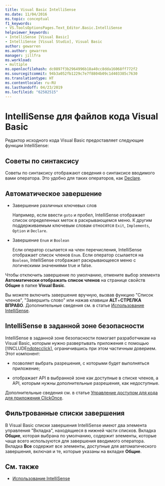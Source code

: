 ```yaml
---
title: Visual Basic IntelliSense
ms.date: 11/04/2016
ms.topic: conceptual
f1_keywords:
- VS.ToolsOptionsPages.Text_Editor.Basic.IntelliSense
helpviewer_keywords:
- IntelliSense [Visual Basic]
- IntelliSense [Visual Studio], Visual Basic
author: gewarren
ms.author: gewarren
manager: jillfra
ms.workload:
- multiple
ms.openlocfilehash: dc0897f3b2964996b18a40cc8dda16068ff772f2
ms.sourcegitcommit: 94b3a052fb1229c7e7f8804b09c1d403385c7630
ms.translationtype: HT
ms.contentlocale: ru-RU
ms.lasthandoff: 04/23/2019
ms.locfileid: "62582515"
---
```

# <a name="intellisense-for-visual-basic-code-files"></a>IntelliSense для файлов кода Visual Basic

Редактор исходного кода Visual Basic предоставляет следующие функции IntelliSense:

## <a name="syntax-tips"></a>Советы по синтаксису

Советы по синтаксису отображают сведения о синтаксисе вводимого вами оператора. Это удобно для таких операторов, как [Declare](/dotnet/visual-basic/language-reference/statements/declare-statement).

## <a name="automatic-completion"></a>Автоматическое завершение

- Завершение различных ключевых слов

     Например, если ввести `goto` и пробел, IntelliSense отображает список определенных меток в раскрывающемся меню. К другим поддерживаемым ключевым словам относятся `Exit`, `Implements`, `Option` и `Declare`.

- Завершение `Enum` и `Boolean`

    Если оператор ссылается на член перечисления, IntelliSense отображает список членов `Enum`. Если оператор ссылается на `Boolean`, IntelliSense отображает раскрывающееся меню с логическими значениями true и false.

Чтобы отключить завершение по умолчанию, отмените выбор элемента **Автоматически отображать список членов** на странице свойств **Общие** в папке **Visual Basic**.

Вы можете включить завершение вручную, вызвав функцию "Список членов", "Завершить слово" или нажав клавиши **ALT**+**СТРЕЛКА ВПРАВО**. Дополнительные сведения см. в статье [Использование IntelliSense](../ide/using-intellisense.md).

## <a name="intellisense-in-zone"></a>IntelliSense в заданной зоне безопасности

IntelliSense в заданной зоне безопасности помогает разработчикам на Visual Basic, которым нужно развертывать приложения с помощью [!INCLUDE[ndptecclick](../deployment/includes/ndptecclick_md.md)], ограничившись при этом частичным доверием. Этот компонент:

- позволяет выбрать разрешения, с которыми будет выполняться приложение;

- отображает API в выбранной зоне как доступные в списке членов, а API, которым нужны дополнительные разрешения, как недоступные.

Дополнительные сведения см. в статье [Управление доступом для кода для приложения ClickOnce](../deployment/code-access-security-for-clickonce-applications.md).

## <a name="filtered-completion-lists"></a>Фильтрованные списки завершения

В Visual Basic списки завершения IntelliSense имеют два элемента управления "Вкладка", находящиеся в нижней части списков. Вкладка **Общие**, которая выбрана по умолчанию, содержит элементы, которые чаще всего используются для завершения вводимого оператора. Вкладка **Все** содержит все элементы, доступные для автоматического завершения, включая и те, которые указаны на вкладке **Общие**.

## <a name="see-also"></a>См. также

- [Использование IntelliSense](../ide/using-intellisense.md)
